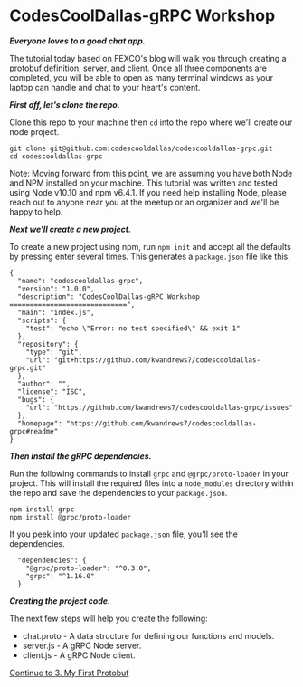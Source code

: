 CodesCoolDallas-gRPC Workshop
=============================

***Everyone loves to a good chat app.***

The tutorial today based on FEXCO's blog will walk you through creating a protobuf definition, server, and client. Once all three components are completed, you will be able to open as many terminal windows as your laptop can handle and chat to your heart's content. 

***First off, let's clone the repo.***

Clone this repo to your machine then `cd` into the repo where we'll create our node project.

```
git clone git@github.com:codescooldallas/codescooldallas-grpc.git
cd codescooldallas-grpc
```

>>>
Note: Moving forward from this point, we are assuming you have both Node and NPM installed on your machine. This tutorial was written and tested using Node v10.10 and npm v6.4.1. If you need help installing Node, please reach out to anyone near you at the meetup or an organizer and we'll be happy to help.
>>>

***Next we'll create a new project.***

To create a new project using npm, run `npm init` and accept all the defaults  by pressing enter several times. This generates a `package.json` file like this.

```
{
  "name": "codescooldallas-grpc",
  "version": "1.0.0",
  "description": "CodesCoolDallas-gRPC Workshop =============================",
  "main": "index.js",
  "scripts": {
    "test": "echo \"Error: no test specified\" && exit 1"
  },
  "repository": {
    "type": "git",
    "url": "git+https://github.com/kwandrews7/codescooldallas-grpc.git"
  },
  "author": "",
  "license": "ISC",
  "bugs": {
    "url": "https://github.com/kwandrews7/codescooldallas-grpc/issues"
  },
  "homepage": "https://github.com/kwandrews7/codescooldallas-grpc#readme"
}
```

***Then install the gRPC dependencies.***

Run the following commands to install `grpc` and `@grpc/proto-loader` in your project. This will install the required files into a `node_modules` directory within the repo and save the dependencies to your `package.json`.

```
npm install grpc
npm install @grpc/proto-loader
```

If you peek into your updated `package.json` file, you'll see the dependencies.

```
  "dependencies": {
    "@grpc/proto-loader": "^0.3.0",
    "grpc": "^1.16.0"
  }
```

***Creating the project code.***

The next few steps will help you create the following: 

* chat.proto - A data structure for defining our functions and models.
* server.js - A gRPC Node server.
* client.js - A gRPC Node client.

[Continue to 3. My First Protobuf](../3_protobuf)
